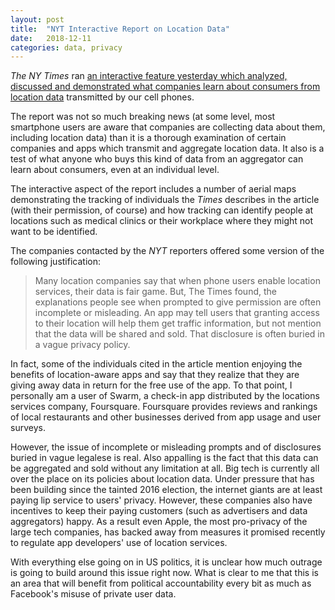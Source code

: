 ```yaml
---
layout: post
title:  "NYT Interactive Report on Location Data"
date:   2018-12-11
categories: data, privacy
---
```

*The NY Times* ran [an interactive feature yesterday which analyzed, discussed and demonstrated what companies learn about consumers from location data](https://www.nytimes.com/interactive/2018/12/10/business/location-data-privacy-apps.html?module=inline) transmitted by our cell phones.

The report was not so much breaking news (at some level, most smartphone users are aware that companies are collecting data about them, including location data) than it is a thorough examination of certain companies and apps which transmit and aggregate location data. It also is a test of what anyone who buys this kind of data from an aggregator can learn about consumers, even at an individual level.

The interactive aspect of the report includes a number of aerial maps demonstrating the tracking of individuals the *Times* describes in the article (with their permission, of course) and how tracking can identify people at locations such as medical clinics or their workplace where they might not want to be identified.

The companies contacted by the *NYT* reporters offered some version of the following justification:

> Many location companies say that when phone users enable location services, their data is fair game. But, The Times found, the explanations people see when prompted to give permission are often incomplete or misleading. An app may tell users that granting access to their location will help them get traffic information, but not mention that the data will be shared and sold. That disclosure is often buried in a vague privacy policy.

In fact, some of the individuals cited in the article mention enjoying the benefits of location-aware apps and say that they realize that they are giving away data in return for the free use of the app. To that point, I personally am a user of Swarm, a check-in app distributed by the locations services company, Foursquare. Foursquare provides reviews and rankings of local restaurants and other businesses derived from app usage and user surveys.

However, the issue of incomplete or misleading prompts and of disclosures buried in vague legalese is real. Also appalling is the fact that this data can be aggregated and sold without any limitation at all. Big tech is currently all over the place on its policies about location data. Under pressure that has been building since the tainted 2016 election, the internet giants are at least paying lip service to users' privacy. However, these companies also have incentives to keep their paying customers (such as advertisers and data aggregators) happy. As a result even Apple, the most pro-privacy of the large tech companies, has backed away from measures it promised recently to regulate app developers' use of location services.

With everything else going on in US politics, it is unclear how much outrage is going to build around this issue right now. What is clear to me that this is an area that will benefit from political accountability every bit as much as Facebook's misuse of private user data.
